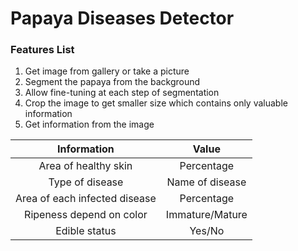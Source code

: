 # Papaya Diseases Detector


### Features List

1. Get image from gallery or take a picture
2. Segment the papaya from the background
3. Allow fine-tuning at each step of segmentation
3. Crop the image to get smaller size which contains only valuable information
4. Get information from the image 

  

| Information 					        |  Value 			      |
|:-----------------------------:|:-----------------:|
|Area of healthy skin 		    	| Percentage	    	|
|Type of disease      			    | Name of disease 	|
|Area of each infected disease 	| Percentage		    |
|Ripeness depend on color   		| Immature/Mature 	|
|Edible status				        	| Yes/No			      |

